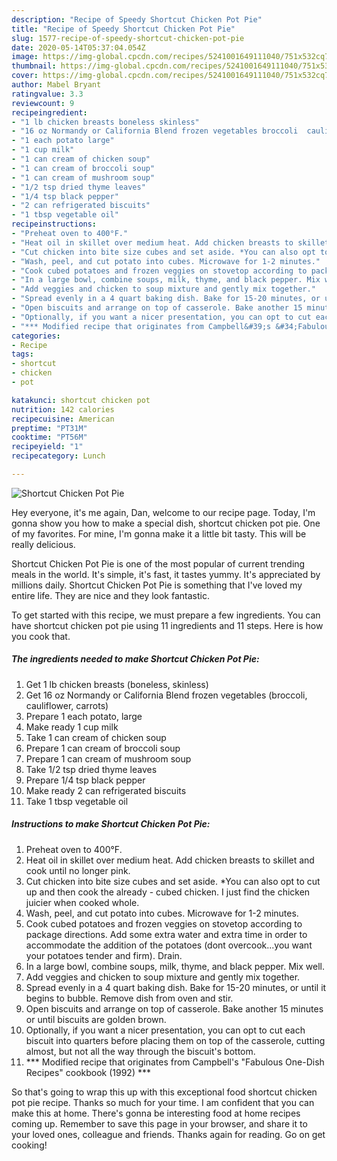 ```yaml
---
description: "Recipe of Speedy Shortcut Chicken Pot Pie"
title: "Recipe of Speedy Shortcut Chicken Pot Pie"
slug: 1577-recipe-of-speedy-shortcut-chicken-pot-pie
date: 2020-05-14T05:37:04.054Z
image: https://img-global.cpcdn.com/recipes/5241001649111040/751x532cq70/shortcut-chicken-pot-pie-recipe-main-photo.jpg
thumbnail: https://img-global.cpcdn.com/recipes/5241001649111040/751x532cq70/shortcut-chicken-pot-pie-recipe-main-photo.jpg
cover: https://img-global.cpcdn.com/recipes/5241001649111040/751x532cq70/shortcut-chicken-pot-pie-recipe-main-photo.jpg
author: Mabel Bryant
ratingvalue: 3.3
reviewcount: 9
recipeingredient:
- "1 lb chicken breasts boneless skinless"
- "16 oz Normandy or California Blend frozen vegetables broccoli  cauliflower  carrots"
- "1 each potato large"
- "1 cup milk"
- "1 can cream of chicken soup"
- "1 can cream of broccoli soup"
- "1 can cream of mushroom soup"
- "1/2 tsp dried thyme leaves"
- "1/4 tsp black pepper"
- "2 can refrigerated biscuits"
- "1 tbsp vegetable oil"
recipeinstructions:
- "Preheat oven to 400°F."
- "Heat oil in skillet over medium heat. Add chicken breasts to skillet and cook until no longer pink."
- "Cut chicken into bite size cubes and set aside. *You can also opt to cut up and then cook the already - cubed chicken. I just find the chicken juicier when cooked whole."
- "Wash, peel, and cut potato into cubes. Microwave for 1-2 minutes."
- "Cook cubed potatoes and frozen veggies on stovetop according to package directions.  Add some extra water and extra time in order to accommodate the addition of the potatoes (dont overcook...you want your potatoes tender and firm). Drain."
- "In a large bowl, combine soups, milk, thyme, and black pepper. Mix well."
- "Add veggies and chicken to soup mixture and gently mix together."
- "Spread evenly in a 4 quart baking dish. Bake for 15-20 minutes, or until it begins to bubble. Remove dish from oven and stir."
- "Open biscuits and arrange on top of casserole. Bake another 15 minutes or until biscuits are golden brown."
- "Optionally, if you want a nicer presentation, you can opt to cut each biscuit into quarters before placing them on top of the casserole, cutting almost, but not all the way through the biscuit&#39;s bottom."
- "*** Modified recipe that originates from Campbell&#39;s &#34;Fabulous One-Dish Recipes&#34; cookbook (1992) ***"
categories:
- Recipe
tags:
- shortcut
- chicken
- pot

katakunci: shortcut chicken pot 
nutrition: 142 calories
recipecuisine: American
preptime: "PT31M"
cooktime: "PT56M"
recipeyield: "1"
recipecategory: Lunch

---
```



![Shortcut Chicken Pot Pie](https://img-global.cpcdn.com/recipes/5241001649111040/751x532cq70/shortcut-chicken-pot-pie-recipe-main-photo.jpg)

Hey everyone, it's me again, Dan, welcome to our recipe page. Today, I'm gonna show you how to make a special dish, shortcut chicken pot pie. One of my favorites. For mine, I'm gonna make it a little bit tasty. This will be really delicious.

Shortcut Chicken Pot Pie is one of the most popular of current trending meals in the world. It's simple, it's fast, it tastes yummy. It's appreciated by millions daily. Shortcut Chicken Pot Pie is something that I've loved my entire life. They are nice and they look fantastic.




To get started with this recipe, we must prepare a few ingredients. You can have shortcut chicken pot pie using 11 ingredients and 11 steps. Here is how you cook that.

<!--inarticleads1-->

##### The ingredients needed to make Shortcut Chicken Pot Pie:

1. Get 1 lb chicken breasts (boneless, skinless)
1. Get 16 oz Normandy or California Blend frozen vegetables (broccoli,  cauliflower,  carrots)
1. Prepare 1 each potato, large
1. Make ready 1 cup milk
1. Take 1 can cream of chicken soup
1. Prepare 1 can cream of broccoli soup
1. Prepare 1 can cream of mushroom soup
1. Take 1/2 tsp dried thyme leaves
1. Prepare 1/4 tsp black pepper
1. Make ready 2 can refrigerated biscuits
1. Take 1 tbsp vegetable oil




<!--inarticleads2-->

##### Instructions to make Shortcut Chicken Pot Pie:

1. Preheat oven to 400°F.
1. Heat oil in skillet over medium heat. Add chicken breasts to skillet and cook until no longer pink.
1. Cut chicken into bite size cubes and set aside. *You can also opt to cut up and then cook the already - cubed chicken. I just find the chicken juicier when cooked whole.
1. Wash, peel, and cut potato into cubes. Microwave for 1-2 minutes.
1. Cook cubed potatoes and frozen veggies on stovetop according to package directions.  Add some extra water and extra time in order to accommodate the addition of the potatoes (dont overcook...you want your potatoes tender and firm). Drain.
1. In a large bowl, combine soups, milk, thyme, and black pepper. Mix well.
1. Add veggies and chicken to soup mixture and gently mix together.
1. Spread evenly in a 4 quart baking dish. Bake for 15-20 minutes, or until it begins to bubble. Remove dish from oven and stir.
1. Open biscuits and arrange on top of casserole. Bake another 15 minutes or until biscuits are golden brown.
1. Optionally, if you want a nicer presentation, you can opt to cut each biscuit into quarters before placing them on top of the casserole, cutting almost, but not all the way through the biscuit&#39;s bottom.
1. *** Modified recipe that originates from Campbell&#39;s &#34;Fabulous One-Dish Recipes&#34; cookbook (1992) ***




So that's going to wrap this up with this exceptional food shortcut chicken pot pie recipe. Thanks so much for your time. I am confident that you can make this at home. There's gonna be interesting food at home recipes coming up. Remember to save this page in your browser, and share it to your loved ones, colleague and friends. Thanks again for reading. Go on get cooking!
